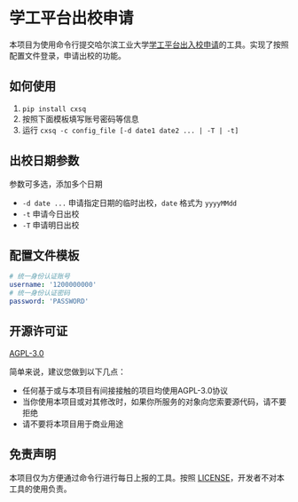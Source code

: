 # 学工平台出校申请

本项目为使用命令行提交哈尔滨工业大学[学工平台](https://xg.hit.edu.cn/)[出入校申请](https://xg.hit.edu.cn/zhxy-xgzs/xg_mobile/xsCxsq)的工具。实现了按照配置文件登录，申请出校的功能。

## 如何使用

1. `pip install cxsq`
2. 按照下面模板填写账号密码等信息
3. 运行 `cxsq -c config_file [-d date1 date2 ... | -T | -t]`

## 出校日期参数

参数可多选，添加多个日期

- `-d date ...` 申请指定日期的临时出校，`date` 格式为 `yyyyMMdd`
- `-t` 申请今日出校
- `-T` 申请明日出校

## 配置文件模板

```yaml
# 统一身份认证账号
username: '1200000000'
# 统一身份认证密码
password: 'PASSWORD'
```

## 开源许可证

[AGPL-3.0](./LICENSE)

简单来说，建议您做到以下几点：

- 任何基于或与本项目有间接接触的项目均使用AGPL-3.0协议
- 当你使用本项目或对其修改时，如果你所服务的对象向您索要源代码，请不要拒绝
- 请不要将本项目用于商业用途

## 免责声明

本项目仅为方便通过命令行进行每日上报的工具。按照 [LICENSE](./LICENSE)，开发者不对本工具的使用负责。
